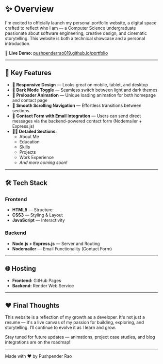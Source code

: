 # ✨ Overview

I'm excited to officially launch my personal portfolio website, a digital space crafted to reflect who I am — a Computer Science undergraduate passionate about software engineering, creative design, and cinematic storytelling. This website is both a technical showcase and a personal introduction.

🔗 **Live Demo:** [pushpenderrao019.github.io/portfolio](https://pushpenderrao019.github.io/portfolio/)

---

## 🌟 Key Features

- 📱 **Responsive Design** — Looks great on mobile, tablet, and desktop  
- 🌙 **Dark Mode Toggle** — Seamless switch between light and dark themes  
- 🚀 **Preloader Animation** — Unique loading animation for both homepage and contact page  
- 🧭 **Smooth Scrolling Navigation** — Effortless transitions between sections  
- 📨 **Contact Form with Email Integration** — Users can send direct messages via the backend-powered contact form (Nodemailer + Express.js)  
- 🧑‍💻 **Detailed Sections:**  
  - About Me  
  - Education  
  - Skills  
  - Projects  
  - Work Experience  
  - *And more coming soon!*

---

## 🛠 Tech Stack

### Frontend

- **HTML5** — Structure  
- **CSS3** — Styling & Layout  
- **JavaScript** — Interactivity  

### Backend

- **Node.js + Express.js** — Server and Routing  
- **Nodemailer** — Email Functionality (Contact Form)  

---

## 🌐 Hosting

- **Frontend:** GitHub Pages  
- **Backend:** Render Web Service  

---

## ❤️ Final Thoughts

This website is a reflection of my growth as a developer. It's not just a resume — it's a live canvas of my passion for building, exploring, and storytelling. I’ll continue to evolve it as I learn and grow.

Stay tuned for future updates — animations, project case studies, and blog integrations are on the roadmap!

---
Made with ❤️ by Pushpender Rao
